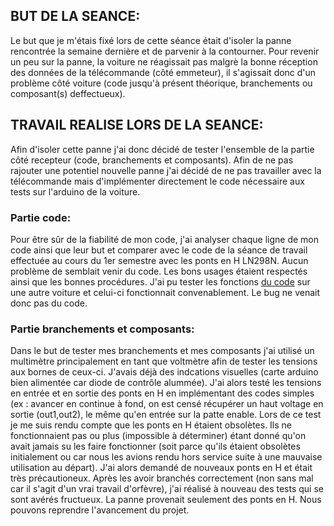 ## BUT DE LA SEANCE:
Le but que je m'étais fixé lors de cette séance était d'isoler la panne rencontrée la semaine dernière et de parvenir à la contourner.
Pour revenir un peu sur la panne, la voiture ne réagissait pas malgrè la bonne réception des données de la télécommande (côté emmeteur), il s'agissait donc
d'un problème côté voiture (code jusqu'à présent théorique, branchements ou composant(s) deffectueux). 

## TRAVAIL REALISE LORS DE LA SEANCE:
Afin d'isoler cette panne j'ai donc décidé de tester l'ensemble de la partie côté recepteur (code, branchements et composants). Afin de ne pas rajouter une potentiel nouvelle panne
j'ai décidé de ne pas travailler avec la télécommande mais d'implémenter directement le code nécessaire aux tests sur l'arduino de la voiture.
### Partie code:
Pour être sûr de la fiabilité de mon code, j'ai analyser chaque ligne de mon code ainsi que leur but et comparer avec le code de la séance de travail effectuée 
au cours du 1er semestre avec les ponts en H LN298N. Aucun problème de semblait venir du code. Les bons usages étaient respectés ainsi que les bonnes 
procédures. J'ai pu tester les fonctions [du code](/code/test/car%20tests/esploratest/L298n%20motor%20test/receiver/receiver.ino) sur une autre voiture et celui-ci fonctionnait convenablement. Le bug ne venait donc pas du code.

### Partie branchements et composants:
Dans le but de tester mes branchements et mes composants j'ai utilisé un multimètre principalement en tant que voltmètre afin de tester les tensions aux bornes de
ceux-ci. J'avais déjà des indcations visuelles (carte arduino bien alimentée car diode de contrôle alummée). J'ai alors testé les tensions en entrée et en sortie 
des ponts en H en implémentant des codes simples (ex : avancer en continue à fond, on est censé récupérer un haut voltage en sortie (out1,out2), le même qu'en entrée sur 
la patte enable. Lors de ce test je me suis rendu compte que les ponts en H étaient obsolètes. Ils ne fonctionnaient pas ou plus (impossible à déterminer) étant
donné qu'on avait jamais su les faire fonctionner (soit parce qu'ils étaient obsolètes initialement ou car nous les avions rendu hors service suite à une mauvaise
utilisation au départ). J'ai alors demandé de nouveaux ponts en H et était très précautioneux. Après les avoir branchés correctement (non sans mal car il s'agit 
d'un vrai travail d'orfèvre), j'ai réalisé à nouveau des tests qui se sont avérés fructueux. La panne provenait seulement des ponts en H. Nous pouvons reprendre 
l'avancement du projet.

